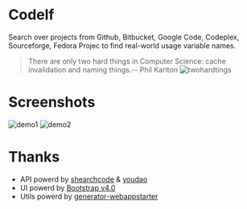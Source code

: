 Codelf
=================
Search over projects from Github, Bitbucket, Google Code, Codeplex, Sourceforge, Fedora Projec to find real-world usage variable names. 

  >There are only two hard things in Computer Science: cache invalidation and naming things.-- Phil Karlton
  ![twohardtings](http://unbug.github.io/codelf/resources/images/twohardtings.jpg)
  
Screenshots
=================
![demo1](http://unbug.github.io/codelf/resources/images/demo1.jpg?1)
![demo2](http://unbug.github.io/codelf/resources/images/demo2.jpg?1)

Thanks
=================
  * API powerd by [shearchcode](http://searchcode.com/) & [youdao](http://fanyi.youdao.com/)
  * UI powerd by [Bootstrap v4.0](http://v4-alpha.getbootstrap.com/)
  * Utils powerd by [generator-webappstarter](https://github.com/unbug/generator-webappstarter)
